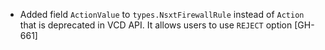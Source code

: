 * Added field `ActionValue` to `types.NsxtFirewallRule` instead of `Action` that is deprecated in
  VCD API. It allows users to use `REJECT` option [GH-661]

